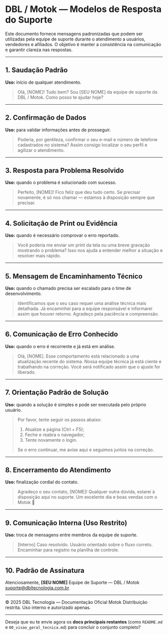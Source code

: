 # DBL / Motok — Modelos de Resposta do Suporte

Este documento fornece mensagens padronizadas que podem ser utilizadas pela equipe de suporte durante o atendimento a usuários, vendedores e afiliados.
O objetivo é manter a consistência na comunicação e garantir clareza nas respostas.

---

## 1. Saudação Padrão

**Uso:** início de qualquer atendimento.

> Olá, [NOME]! Tudo bem?
> Sou [SEU NOME] da equipe de suporte da DBL / Motok.
> Como posso te ajudar hoje?

---

## 2. Confirmação de Dados

**Uso:** para validar informações antes de prosseguir.

> Poderia, por gentileza, confirmar o seu e-mail e número de telefone cadastrados no sistema?
> Assim consigo localizar o seu perfil e agilizar o atendimento.

---

## 3. Resposta para Problema Resolvido

**Uso:** quando o problema é solucionado com sucesso.

> Perfeito, [NOME]! Fico feliz que deu tudo certo.
> Se precisar novamente, é só nos chamar — estamos à disposição sempre que precisar.

---

## 4. Solicitação de Print ou Evidência

**Uso:** quando é necessário comprovar o erro reportado.

> Você poderia me enviar um print da tela ou uma breve gravação mostrando o problema?
> Isso nos ajuda a entender melhor a situação e resolver mais rápido.

---

## 5. Mensagem de Encaminhamento Técnico

**Uso:** quando o chamado precisa ser escalado para o time de desenvolvimento.

> Identificamos que o seu caso requer uma análise técnica mais detalhada.
> Já encaminhei para a equipe responsável e informarei assim que houver retorno.
> Agradeço pela paciência e compreensão.

---

## 6. Comunicação de Erro Conhecido

**Uso:** quando o erro é recorrente e já está em análise.

> Olá, [NOME]. Esse comportamento está relacionado a uma atualização recente do sistema.
> Nossa equipe técnica já está ciente e trabalhando na correção.
> Você será notificado assim que o ajuste for liberado.

---

## 7. Orientação Padrão de Solução

**Uso:** quando a solução é simples e pode ser executada pelo próprio usuário.

> Por favor, tente seguir os passos abaixo:
>
> 1. Atualize a página (Ctrl + F5);
> 2. Feche e reabra o navegador;
> 3. Tente novamente o login.
>
> Se o erro continuar, me avise aqui e seguimos juntos na correção.

---

## 8. Encerramento do Atendimento

**Uso:** finalização cordial do contato.

> Agradeço o seu contato, [NOME]!
> Qualquer outra dúvida, estarei à disposição aqui no suporte.
> Um excelente dia e boas vendas com o Motok 🚀

---

## 9. Comunicação Interna (Uso Restrito)

**Uso:** troca de mensagens entre membros da equipe de suporte.

> [Interno] Caso resolvido. Usuário orientado sobre o fluxo correto.
> Encaminhar para registro na planilha de controle.

---

## 10. Padrão de Assinatura

Atenciosamente,
**[SEU NOME]**
Equipe de Suporte — DBL / Motok
[suporte@dbltecnologia.com.br](mailto:suporte@dbltecnologia.com.br)

---

© 2025 DBL Tecnologia — Documentação Oficial Motok
Distribuição restrita. Uso interno e autorizado apenas.

---

Deseja que eu te envie agora os **docs principais restantes** (como `README.md` e `00_visao_geral_tecnica.md`) para concluir o conjunto completo?
